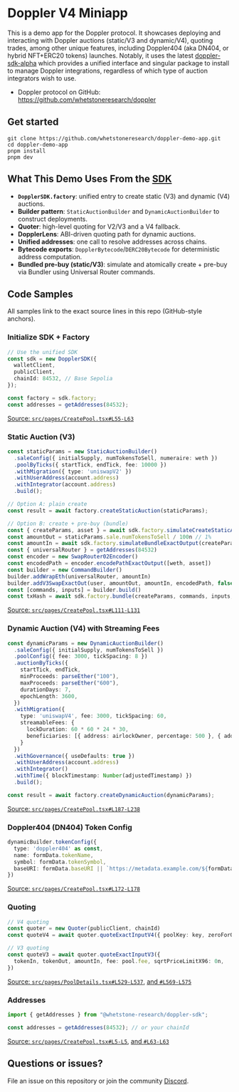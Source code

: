 # Doppler V4 Miniapp

This is a demo app for the Doppler protocol. It showcases deploying and interacting with Doppler auctions (static/V3 and dynamic/V4), quoting trades, among other unique features, including Doppler404 (aka DN404, or hybrid NFT+ERC20 tokens) launches. Notably, it uses the latest [doppler-sdk-alpha](https://github.com/whetstoneresearch/doppler-sdk-alpha) which provides a unified interface and singular package to install to manage Doppler integrations, regardless of which type of auction integrators wish to use.

- Doppler protocol on GitHub: https://github.com/whetstoneresearch/doppler

## Get started

```
git clone https://github.com/whetstoneresearch/doppler-demo-app.git
cd doppler-demo-app
pnpm install
pnpm dev 
```

## What This Demo Uses From the [SDK](https://github.com/whetstoneresearch/doppler-sdk-alpha)

- **`DopplerSDK.factory`**: unified entry to create static (V3) and dynamic (V4) auctions.
- **Builder pattern**: `StaticAuctionBuilder` and `DynamicAuctionBuilder` to construct deployments.
- **Quoter**: high-level quoting for V2/V3 and a V4 fallback.
- **DopplerLens**: ABI-driven quoting path for dynamic auctions.
- **Unified addresses**: one call to resolve addresses across chains.
- **Bytecode exports**: `DopplerBytecode`/`DERC20Bytecode` for deterministic address computation.
 - **Bundled pre-buy (static/V3)**: simulate and atomically create + pre-buy via Bundler using Universal Router commands.

## Code Samples

All samples link to the exact source lines in this repo (GitHub-style anchors).

### Initialize SDK + Factory

```ts
// Use the unified SDK
const sdk = new DopplerSDK({
  walletClient,
  publicClient,
  chainId: 84532, // Base Sepolia
});

const factory = sdk.factory;
const addresses = getAddresses(84532);
```
[Source: `src/pages/CreatePool.tsx#L55-L63`](src/pages/CreatePool.tsx#L55-L63)

### Static Auction (V3)

```ts
const staticParams = new StaticAuctionBuilder()
  .saleConfig({ initialSupply, numTokensToSell, numeraire: weth })
  .poolByTicks({ startTick, endTick, fee: 10000 })
  .withMigration({ type: 'uniswapV2' })
  .withUserAddress(account.address)
  .withIntegrator(account.address)
  .build();

// Option A: plain create
const result = await factory.createStaticAuction(staticParams);

// Option B: create + pre-buy (bundle)
const { createParams, asset } = await sdk.factory.simulateCreateStaticAuction(staticParams)
const amountOut = staticParams.sale.numTokensToSell / 100n // 1%
const amountIn = await sdk.factory.simulateBundleExactOutput(createParams, { tokenIn: weth, tokenOut: asset, amount: amountOut, fee: staticParams.pool.fee, sqrtPriceLimitX96: 0n })
const { universalRouter } = getAddresses(84532)
const encoder = new SwapRouter02Encoder()
const encodedPath = encoder.encodePathExactOutput([weth, asset])
const builder = new CommandBuilder()
builder.addWrapEth(universalRouter, amountIn)
builder.addV3SwapExactOut(user, amountOut, amountIn, encodedPath, false)
const [commands, inputs] = builder.build()
const txHash = await sdk.factory.bundle(createParams, commands, inputs, { value: amountIn })
```
[Source: `src/pages/CreatePool.tsx#L111-L131`](src/pages/CreatePool.tsx#L111-L131)

### Dynamic Auction (V4) with Streaming Fees

```ts
const dynamicParams = new DynamicAuctionBuilder()
  .saleConfig({ initialSupply, numTokensToSell })
  .poolConfig({ fee: 3000, tickSpacing: 8 })
  .auctionByTicks({
    startTick, endTick,
    minProceeds: parseEther("100"),
    maxProceeds: parseEther("600"),
    durationDays: 7,
    epochLength: 3600,
  })
  .withMigration({
    type: 'uniswapV4', fee: 3000, tickSpacing: 60,
    streamableFees: {
      lockDuration: 60 * 60 * 24 * 30,
      beneficiaries: [{ address: airlockOwner, percentage: 500 }, { address: account.address, percentage: 9500 }]
    }
  })
  .withGovernance({ useDefaults: true })
  .withUserAddress(account.address)
  .withIntegrator()
  .withTime({ blockTimestamp: Number(adjustedTimestamp) })
  .build();

const result = await factory.createDynamicAuction(dynamicParams);
```
[Source: `src/pages/CreatePool.tsx#L187-L238`](src/pages/CreatePool.tsx#L187-L238)

### Doppler404 (DN404) Token Config

```ts
dynamicBuilder.tokenConfig({
  type: 'doppler404' as const,
  name: formData.tokenName,
  symbol: formData.tokenSymbol,
  baseURI: formData.baseURI || `https://metadata.example.com/${formData.tokenSymbol.toLowerCase()}/`,
})
```
[Source: `src/pages/CreatePool.tsx#L172-L178`](src/pages/CreatePool.tsx#L172-L178)

### Quoting

```ts
// V4 quoting
const quoter = new Quoter(publicClient, chainId)
const quoteV4 = await quoter.quoteExactInputV4({ poolKey: key, zeroForOne, exactAmount: amountIn, hookData: "0x" })

// V3 quoting 
const quoteV3 = await quoter.quoteExactInputV3({
  tokenIn, tokenOut, amountIn, fee: pool.fee, sqrtPriceLimitX96: 0n,
})
```
[Source: `src/pages/PoolDetails.tsx#L529-L537`](src/pages/PoolDetails.tsx#L529-L537), [and `#L569-L575`](src/pages/PoolDetails.tsx#L569-L575)

### Addresses

```ts
import { getAddresses } from "@whetstone-research/doppler-sdk";

const addresses = getAddresses(84532); // or your chainId
```
[Source: `src/pages/CreatePool.tsx#L5-L5`](src/pages/CreatePool.tsx#L5-L5), [and `#L63-L63`](src/pages/CreatePool.tsx#L63-L63)

## Questions or issues?

File an issue on this repository or join the community [Discord](https://discord.gg/JcrH65zXK3).